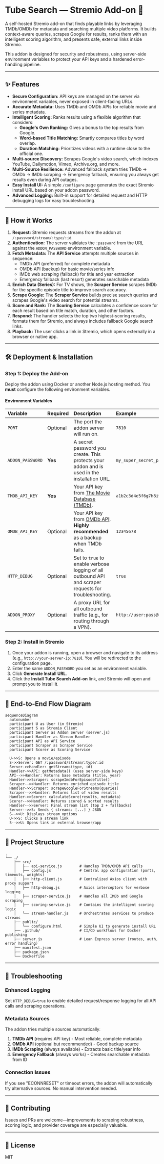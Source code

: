 # Tube Search — Stremio Add-on 🚀

A self-hosted Stremio add-on that finds playable links by leveraging TMDb/OMDb for metadata and searching multiple video platforms. It builds context-aware queries, scrapes Google for results, ranks them with an intelligent scoring algorithm, and presents safe, external links inside Stremio.

This addon is designed for security and robustness, using server-side environment variables to protect your API keys and a hardened error-handling pipeline.

---

## ✨ Features

*   **Secure Configuration:** API keys are managed on the server via environment variables, never exposed in client-facing URLs.
*   **Accurate Metadata:** Uses TMDb and OMDb APIs for reliable movie and series metadata.
*   **Intelligent Scoring:** Ranks results using a flexible algorithm that considers:
    *   **Google's Own Ranking:** Gives a bonus to the top results from Google.
    *   **Word-based Title Matching:** Smartly compares titles by word overlap.
    *   **Duration Matching:** Prioritizes videos with a runtime close to the official one.
*   **Multi-source Discovery:** Scrapes Google's video search, which indexes YouTube, Dailymotion, Vimeo, Archive.org, and more.
*   **Multi-Source Resilience:** Advanced fallback system tries TMDb → OMDb → IMDb scraping → Emergency fallback, ensuring you always get results even during API outages.
*   **Easy Install UI:** A simple `/configure` page generates the exact Stremio install URL based on your addon password.
*   **Advanced Logging:** Built-in support for detailed request and HTTP debugging logs for easy troubleshooting.

---

## 🧩 How it Works

1.  **Request:** Stremio requests streams from the addon at `/:password/stream/:type/:id`.
2.  **Authentication:** The server validates the `:password` from the URL against the `ADDON_PASSWORD` environment variable.
3.  **Fetch Metadata:** The **API Service** attempts multiple sources in sequence:
    - TMDb API (preferred) for complete metadata
    - OMDb API (backup) for basic movie/series info  
    - IMDb web scraping (fallback) for title and year extraction
    - Emergency fallback (last resort) generates searchable metadata
4.  **Enrich Data (Series):** For TV shows, the **Scraper Service** scrapes IMDb for the specific episode title to improve search accuracy.
5.  **Scrape Google:** The **Scraper Service** builds precise search queries and scrapes Google's video search for potential streams.
6.  **Score and Rank:** The **Scoring Service** calculates a confidence score for each result based on title match, duration, and other factors.
7.  **Respond:** The handler selects the top two highest-scoring results, formats them for Stremio, and always includes fallback Google search links.
8.  **Playback:** The user clicks a link in Stremio, which opens externally in a browser or native app.

---

## 🛠️ Deployment & Installation

### Step 1: Deploy the Add-on

Deploy the addon using Docker or another Node.js hosting method. You **must** configure the following environment variables.

#### **Environment Variables**

| Variable | Required | Description | Example |
| :--- | :--- | :--- | :--- |
| `PORT` | Optional | The port the addon server will run on. | `7810` |
| `ADDON_PASSWORD` | **Yes** | A secret password you create. This protects your addon and is used in the installation URL. | `my_super_secret_password` |
| `TMDB_API_KEY` | **Yes** | Your API key from [The Movie Database (TMDb)](https://www.themoviedb.org/documentation/api). | `a1b2c3d4e5f6g7h8i9j0` |
| `OMDB_API_KEY` | Optional | Your API key from [OMDb API](http://www.omdbapi.com/apikey.aspx). **Highly recommended** as a backup when TMDb fails. | `12345678` |
| `HTTP_DEBUG` | Optional | Set to `true` to enable verbose logging of all outbound API and scraper requests for troubleshooting. | `true` |
| `ADDON_PROXY` | Optional | A proxy URL for all outbound traffic (e.g., for routing through a VPN). | `http://user:pass@host:port` |

### Step 2: Install in Stremio

1.  Once your addon is running, open a browser and navigate to its address (e.g., `http://your-server-ip:7810`). You will be redirected to the configuration page.
2.  Enter the same `ADDON_PASSWORD` you set as an environment variable.
3.  Click **Generate Install URL**.
4.  Click the **Install Tube Search Add-on** link, and Stremio will open and prompt you to install it.

---

## 🧭 End-to-End Flow Diagram

```mermaid
sequenceDiagram
  autonumber
  participant U as User (in Stremio)
  participant S as Stremio Client
  participant Server as Addon Server (server.js)
  participant Handler as Stream Handler
  participant API as API Service
  participant Scraper as Scraper Service
  participant Scorer as Scoring Service

  U->>S: Opens a movie/episode
  S->>Server: GET /:password/stream/:type/:id
  Server->>Handler: getStreams(type, id)
  Handler->>API: getMetadata() (uses server-side keys)
  API-->>Handler: Returns base metadata (title, year)
  Handler->>Scraper: scrapeImdbForEpisodeTitle()
  Scraper-->>Handler: Returns enriched episode title
  Handler->>Scraper: scrapeGoogleForStreams(queries)
  Scraper-->>Handler: Returns list of video results
  Handler->>Scorer: calculateScore(results, metadata)
  Scorer-->>Handler: Returns scored & sorted results
  Handler-->>Server: Final stream list (top 2 + fallbacks)
  Server-->>S: Sends { streams: [...] } JSON
  S-->>U: Displays stream options
  U->>S: Clicks a stream link
  S-->>U: Opens link in external browser/app
```

---

## 📁 Project Structure

```
.
└── ./
    ├── src/
    │   ├── api-service.js        # Handles TMDb/OMDb API calls
    │   ├── config.js             # Central app configuration (ports, timeouts, weights)
    │   ├── http-client.js        # Centralized Axios client with proxy support
    │   ├── http-debug.js         # Axios interceptors for verbose logging
    │   ├── scraper-service.js    # Handles all IMDb and Google scraping
    │   ├── scoring-service.js    # Contains the intelligent scoring logic
    │   └── stream-handler.js     # Orchestrates services to produce streams
    ├── public/
    │   └── configure.html        # Simple UI to generate install URL
    ├── .github/                  # CI/CD workflows for Docker publishing
    ├── server.js                 # Lean Express server (routes, auth, error handling)
    ├── manifest.json
    ├── package.json
    └── Dockerfile
```

---

## 🔧 Troubleshooting

### Enhanced Logging
Set `HTTP_DEBUG=true` to enable detailed request/response logging for all API calls and scraping operations.

### Metadata Sources
The addon tries multiple sources automatically:
1. **TMDb API** (requires API key) - Most reliable, complete metadata
2. **OMDb API** (optional but recommended) - Good backup source  
3. **IMDb Scraping** (always available) - Extracts basic title/year info
4. **Emergency Fallback** (always works) - Creates searchable metadata from ID

### Connection Issues
If you see "ECONNRESET" or timeout errors, the addon will automatically try alternative sources. No manual intervention needed.

---

## 🤝 Contributing

Issues and PRs are welcome—improvements to scraping robustness, scoring logic, and provider coverage are especially valuable.

---

## 📜 License

MIT

